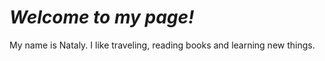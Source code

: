 # *Welcome to my page!* 

My name is Nataly.
I like traveling, reading books and learning new things.


